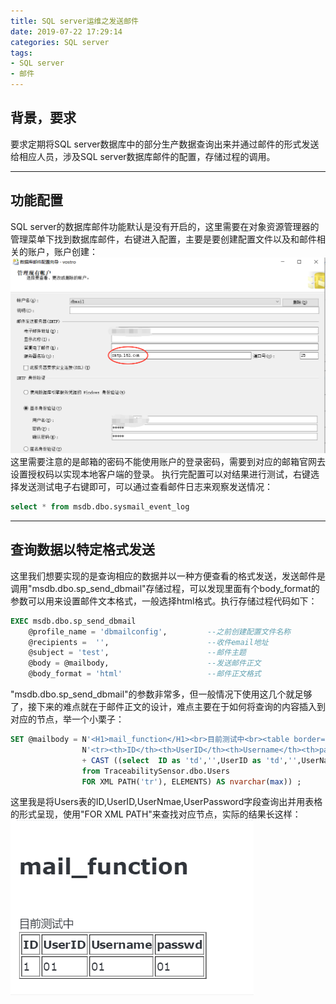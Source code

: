 ```yaml
---
title: SQL server运维之发送邮件
date: 2019-07-22 17:29:14
categories: SQL server
tags:
- SQL server
- 邮件
---
```


## 背景，要求
要求定期将SQL server数据库中的部分生产数据查询出来并通过邮件的形式发送给相应人员，涉及SQL server数据库邮件的配置，存储过程的调用。

---
## 功能配置
SQL server的数据库邮件功能默认是没有开启的，这里需要在对象资源管理器的管理菜单下找到数据库邮件，右键进入配置，主要是要创建配置文件以及和邮件相关的账户，账户创建：![创建账户](../static/create_account.png)
这里需要注意的是邮箱的密码不能使用账户的登录密码，需要到对应的邮箱官网去设置授权码以实现本地客户端的登录。
执行完配置可以对结果进行测试，右键选择发送测试电子右键即可，可以通过查看邮件日志来观察发送情况：
``` sql
select * from msdb.dbo.sysmail_event_log
```
---
## 查询数据以特定格式发送
这里我们想要实现的是查询相应的数据并以一种方便查看的格式发送，发送邮件是调用"msdb.dbo.sp_send_dbmail"存储过程，可以发现里面有个body_format的参数可以用来设置邮件文本格式，一般选择html格式。执行存储过程代码如下：
``` sql
EXEC msdb.dbo.sp_send_dbmail 
    @profile_name = 'dbmailconfig',         --之前创建配置文件名称
    @recipients =  '',                      --收件email地址
    @subject = 'test',                      --邮件主题
	@body = @mailbody,                      --发送邮件正文
	@body_format = 'html'                   --邮件正文格式
```
"msdb.dbo.sp_send_dbmail"的参数非常多，但一般情况下使用这几个就足够了，接下来的难点就在于邮件正文的设计，难点主要在于如何将查询的内容插入到对应的节点，举一个小栗子：
``` sql
SET @mailbody = N'<H1>mail_function</H1><br>目前测试中<br><table border="1">' +
                N'<tr><th>ID</th><th>UserID</th><th>Username</th><th>passwd</th></tr>'  
                + CAST ((select  ID as 'td','',UserID as 'td','',UserName as 'td','',UserPassword as 'td',''
                from TraceabilitySensor.dbo.Users 
                FOR XML PATH('tr'), ELEMENTS) AS nvarchar(max)) ; 
```
这里我是将Users表的ID,UserID,UserNmae,UserPassword字段查询出并用表格的形式呈现，使用"FOR XML PATH"来查找对应节点，实际的结果长这样：
![邮件结果](../static/mail.png)
